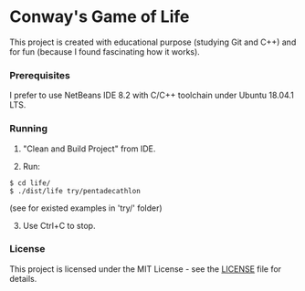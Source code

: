 # Conway's Game of Life

This project is created with educational purpose (studying Git and C++) and for fun (because I found fascinating how it works).


### Prerequisites

I prefer to use NetBeans IDE 8.2 with C/C++ toolchain under Ubuntu 18.04.1 LTS.


### Running

1. "Clean and Build Project" from IDE.

2. Run:
```
$ cd life/
$ ./dist/life try/pentadecathlon
```
(see for existed examples in 'try/' folder)

3. Use Ctrl+C to stop.


### License

This project is licensed under the MIT License - see the [LICENSE](LICENSE) file for details.


